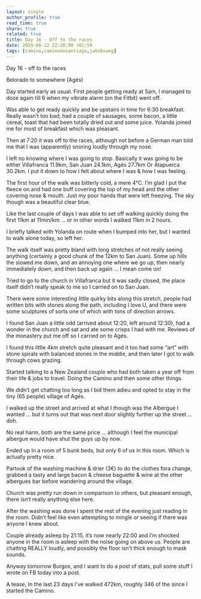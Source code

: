 ```yaml
---
layout: single
author_profile: true
read_time: true
share: true
related: true
title: Day 16 - Off to the races
date: 2019-06-12 22:20:00 +01:59
tags: [camino,caminodesantiago,jakobsweg]
---
```


Day 16 - off to the races

Belorado to somewhere (Agés)

Day started early as usual. First people getting ready at 5am, I managed to doze again till 6 when my vibrate alarm (on the Fitbit) went off.

Was able to get ready quickly and be upstairs in time for 6:30 breakfast. Really wasn’t too bad; had a couple of sausages, some bacon, a little cereal, toast that had been totally dried out and some juice. Yolanda joined me for most of breakfast which was pleasant.

Then at 7:20 it was off to the races, although not before a German man told me that I was (apparently) snoring loudly through my nose. 

I left no knowing where I was going to stop. Basically it was going to be either Villafranca 11.9km, San Juan 24.1km, Agés 27.7km Or Atapuerca 30.2km. I put it down to how I felt about where I was & how I was feeling.

The first hour of the walk was bitterly cold, a mere 4°C. I’m glad I put the fleece on and had one buff covering the top of my head and the other covering nose & mouth. Just my poor hands that were left freezing. The sky though was a beautiful clear blue.

Like the last couple of days I was able to set off walking quickly doing the first 11km at 11min/km … or in other words I walked 11km in 2 hours.

I briefly talked with Yolanda on route when I bumped into her, but I wanted to walk alone today, so left her.

The walk itself was pretty bland with long stretches of not really seeing anything (certainly a good chunk of the 12km to San Juan). Some up hills the slowed me down, and an annoying one where we go up, then nearly immediately down, and then back up again … I mean come on!

Tried to go to the church in Villafranca but it was sadly closed, the place itself didn’t really speak to me so I carried on to San Juan.

There were some interesting little quirky bits along this stretch, people had written bits with stones along the path, including I love U, and there were some sculptures of sorts one of which with tons of direction arrows.

I found San Juan a little odd (arrived about 12:20, left around 12:30), had a wonder in the church and sat and ate some crisps I had with me. Reviews of the monastery put me off so I carried on to Agés.

I found this little 4km stretch quite pleasant and it too had some “art” with stone spirals with balanced stones in the middle, and then later I got to walk through cows grazing.

Started talking to a New Zealand couple who had both taken a year off from their life & jobs to travel. Doing the Camino and then some other things. 

We didn’t get chatting too long as I bid them adieu and opted to stay in the tiny (65 people) village of Agés.

I walked up the street and arrived at what I though was the Albergue I wanted … but it turns out that was next door slightly further up the street … doh.

No real harm, both are the same price … although I feel the municipal albergue would have shut the guys up by now.

Ended up In a room of 5 bunk beds, but only 6 of us in this room. Which is actually pretty nice.

Partook of the washing machine & drier (3€) to do the clothes fora change, grabbed a tasty and large bacon & cheese baguette & wine at the other albergues bar before wandering around the village.

Church was pretty run down in comparison to others, but pleasant enough, there isn’t really anything else here.

After the washing was done I spent the rest of the evening just reading in the room. Didn’t feel like even attempting to mingle or seeing if there was anyone I knew about.

Couple already asleep by 21:15, it’s now nearly 22:00 and I’m shocked anyone in the room is asleep with the noise going on above us. People are chatting REALLY loudly, and possibly the floor isn’t thick enough to mask sounds.

Anyway tomorrow Burgos, and I want to do a post of stats, pull some stuff I wrote on FB today into a post. 

A tease, In the last 23 days I’ve walked 472km, roughly 346 of the since I started the Camino.

